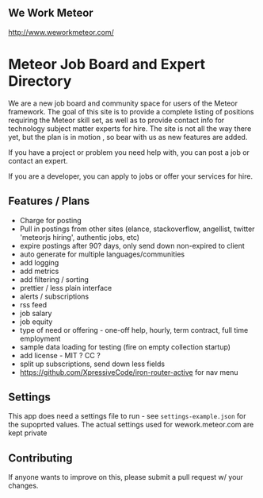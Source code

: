 ## We Work Meteor
http://www.weworkmeteor.com/

# Meteor Job Board and Expert Directory

We are a new job board and community space for users of the Meteor framework.  The goal of this site is to provide a complete listing of positions requiring the Meteor skill set, as well as to provide contact info for technology subject matter experts for hire. The site is not all the way there yet, but the plan is in motion , so bear with us as new features are added.

If you have a project or problem you need help with, you can post a job or contact an expert.

If you are a developer, you can apply to jobs or offer your services for hire.


## Features / Plans
* Charge for posting
* Pull in postings from other sites (elance, stackoverflow, angellist, twitter 'meteorjs hiring', authentic jobs, etc)
* expire postings after 90? days, only send down non-expired to client
* auto generate for multiple languages/communities
* add logging
* add metrics
* add filtering / sorting
* prettier / less plain interface
* alerts / subscriptions
* rss feed
* job salary
* job equity
* type of need or offering - one-off help, hourly, term contract, full time employment
* sample data loading for testing (fire on empty collection startup)
* add license - MIT ? CC ?
* split up subscriptions, send down less fields
* https://github.com/XpressiveCode/iron-router-active for nav menu


## Settings
This app does need a settings file to run - see `settings-example.json` for the supoprted values.  The actual settings used for wework.meteor.com are kept private

## Contributing
If anyone wants to improve on this, please submit a pull request w/ your changes.
